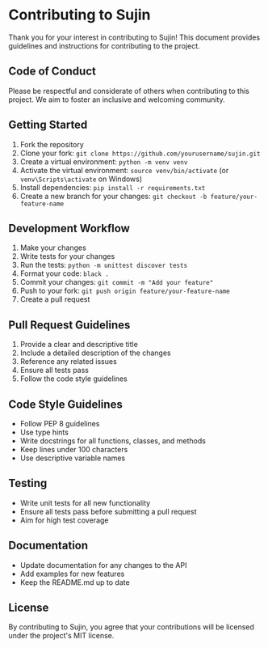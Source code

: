 # Contributing to Sujin

Thank you for your interest in contributing to Sujin! This document provides guidelines and instructions for contributing to the project.

## Code of Conduct

Please be respectful and considerate of others when contributing to this project. We aim to foster an inclusive and welcoming community.

## Getting Started

1. Fork the repository
2. Clone your fork: `git clone https://github.com/yourusername/sujin.git`
3. Create a virtual environment: `python -m venv venv`
4. Activate the virtual environment: `source venv/bin/activate` (or `venv\Scripts\activate` on Windows)
5. Install dependencies: `pip install -r requirements.txt`
6. Create a new branch for your changes: `git checkout -b feature/your-feature-name`

## Development Workflow

1. Make your changes
2. Write tests for your changes
3. Run the tests: `python -m unittest discover tests`
4. Format your code: `black .`
5. Commit your changes: `git commit -m "Add your feature"`
6. Push to your fork: `git push origin feature/your-feature-name`
7. Create a pull request

## Pull Request Guidelines

1. Provide a clear and descriptive title
2. Include a detailed description of the changes
3. Reference any related issues
4. Ensure all tests pass
5. Follow the code style guidelines

## Code Style Guidelines

- Follow PEP 8 guidelines
- Use type hints
- Write docstrings for all functions, classes, and methods
- Keep lines under 100 characters
- Use descriptive variable names

## Testing

- Write unit tests for all new functionality
- Ensure all tests pass before submitting a pull request
- Aim for high test coverage

## Documentation

- Update documentation for any changes to the API
- Add examples for new features
- Keep the README.md up to date

## License

By contributing to Sujin, you agree that your contributions will be licensed under the project's MIT license.
